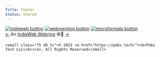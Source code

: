 ```yaml
---
Title: Footer
Status: shared
---
```

<div class="wrap     tc">
<a class="link near-black hover-silver dib mh3 tc" href="https://github.com/pmoralesgarcia" title="GitHub">
    <i class="f2 dib h2 w2 fa-brands fa-github black"></i>
  </a>

  <a class="link near-black hover-silver dib mh3 tc blue" href="https://linkedin.com/in/pmoralesgarcia" title="LinkedIn">
    <i class="f2 dib h2 w2 fa-brands fa-linkedin blue"></i>
  </a>

  <a class="link near-black hover-silver dib mh3 tc" href="https://social.lifeofpablo.com" title="Mastodon">
    <i class="f2 dib h2 w2 fa-brands fa-mastodon purple"></i>
  </a>

  <a class="link near-black hover-silver dib mh3 tc" href="https://micropub.lifeofpablo.com/" title="Microblog">
    <i class="f2 dib h2 w2 fa-brands fa-microblog orange"></i>
  </a>

  <a class="link near-black hover-silver dib mh3 tc" href="/cookie-policy" title="Cookies">
    <i class="f2 dib h2 w2 fa-solid fa-cookie brown pink"></i>
  </a>

  <a class="link near-black hover-silver dib mh3 tc" href="/complaint-form" title="Complaint Form">
    <i class="f2 dib h2 w2 fa-solid fa-file-signature gold"></i>
  </a>
<a class="link near-black hover-silver dib mh3 tc" href="mailto:pablo@lifeofpablo.com" title="Email">
    <i class="f2 dib h2 w2 fa-solid fa-envelope hot-pink"></i>
  </a>
  <a class="link near-black hover-silver dib mh3 tc" href="/linkinbio" title="Links">
    <i class="f2 dib h2 w2 fa-solid fa-link green"></i>
  </a>

  <div class="tc mt3">
    <a href="https://indieweb.org/" title="IndieWeb" class="f6 dib ph2 link mid-gray dim"><img src="/media/images/indieweb-logos/indiewebcamp-button.svg" alt="indieweb button" style="image-rendering:pixelated;"></a>
    <a href="https://www.w3.org/TR/webmention/"    title="Terms" class="f6 dib ph2 link mid-gray dim"><img src="/media/images/indieweb-logos/webmention-button.svg" alt="webmention button" style="image-rendering:pixelated;"></a>
    <a href="https://microformats.org/"  title="Privacy" class="f6 dib ph2 link mid-gray dim"><img src="/media/images/indieweb-logos/microformats-button.svg" alt="microformats button" style="image-rendering:pixelated;"></a>
<br />
<a href="https://xn--sr8hvo.ws/previous">←</a>
An <a href="https://xn--sr8hvo.ws">IndieWeb Webring</a> 🕸💍
<a href="https://xn--sr8hvo.ws/next">→</a>

    <small class="f5 db tc">© 2023 <a href="https://pabs.tech/"><b>Pabs Tech LLC</b></a>, All Rights Reserved</small>
    




  </div>

</div>
